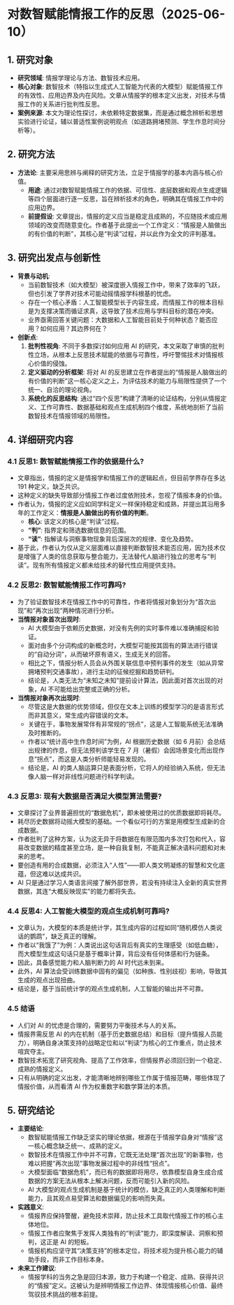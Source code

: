  # 对数智赋能情报工作的反思（2025-06-10）

## 1. 研究对象
- **研究领域**: 情报学理论与方法、数智技术应用。
- **核心对象**: 数智技术（特指以生成式人工智能为代表的大模型）赋能情报工作的有效性、应用边界及内在风险。文章从情报学的根本定义出发，对技术与情报工作的关系进行批判性反思。
- **案例来源**: 本文为理论性探讨，未依赖特定数据集，而是通过概念辨析和思想实验进行论证，辅以普适性案例说明观点（如道路拥堵预测、学生作息时间分析等）。

## 2. 研究方法
- **方法论**: 主要采用思辨与阐释的研究方法，立足于情报学的基本内涵与核心价值。
    - **用途**: 通过对数智赋能情报工作的依据、可信性、底层数据和观点生成逻辑等四个层面进行逐一反思，旨在辨析技术的角色，明确其在情报工作中的应用边界。
    - **前提假设**: 文章提出，情报的定义应当是稳定且成熟的，不应随技术或应用领域的改变而随意变化。作者基于此提出一个工作定义：“情报是人脑做出的有价值的判断”，其核心是“判读”过程，并以此作为全文的评判基准。

## 3. 研究出发点与创新性
- **背景与动机**:
    - 当前数智技术（如大模型）被深度嵌入情报工作中，带来了效率的飞跃，但也引发了学界对技术可能动摇情报学科根基的忧虑。
    - 存在一个核心矛盾：人工智能模型长于内容生成，而情报工作的根本目标是为支撑决策而循证求真，这导致了技术应用与学科目标的潜在冲突。
    - 业界亟需回答关键问题：大数据和人工智能目前处于何种状态？能否应用？如何应用？其边界何在？
- **创新点**:
    1. **批判性视角**: 不同于多数探讨如何应用 AI 的研究，本文采取了审慎的批判性立场，从根本上反思技术赋能的依据与可靠性，呼吁警惕技术对情报核心价值的侵蚀。
    2. **定义驱动的分析框架**: 将对 AI 的反思建立在作者提出的“情报是人脑做出的有价值的判断”这一核心定义之上，为评估技术的能力与局限性提供了一个统一、自洽的理论视角。
    3. **系统化的反思结构**: 通过“四个反思”构建了清晰的论证结构，分别从情报定义、工作可靠性、数据基础和观点生成机制四个维度，系统地剖析了当前数智技术在情报领域的局限性。

## 4. 详细研究内容
### 4.1 反思1: 数智赋能情报工作的依据是什么?
- 文章指出，情报的定义是情报学和情报工作的逻辑起点，但目前学界存在多达 191 种定义，缺乏共识。
- 这种定义的缺失导致部分情报工作者过度依附技术，忽视了情报本身的价值。
- 作者认为，情报的定义应如同学科定义一样保持稳定和成熟，并提出其沿用多年的工作定义：**情报是人脑做出的有价值的判断**。
    - **核心**: 该定义的核心是“判读”过程。
    - **“判”**: 指界定和筛选数据信息的范围。
    - **“读”**: 指解读与洞察事物现象背后深层次的规律、变化及趋势。
- 基于此，作者认为仅从定义层面难以直接判断数智技术能否应用，因为技术仅是增强了人类的信息获取与整合能力，无法替代人脑进行独立的思考与“判读”。现有所有情报定义都未给技术的替代性应用提供支持。

### 4.2 反思2: 数智赋能情报工作可靠吗?
- 为了验证数智技术在情报工作中的可靠性，作者将情报对象划分为“首次出现”和“再次出现”两种情况进行分析。
- **当情报对象首次出现时**:
    - AI 大模型由于依赖历史数据，对没有先例的实时事件难以准确捕捉和验证。
    - 面对由多个分词构成的新概念时，大模型可能按其固有的算法进行错误的“自动分词”，从而破坏原有语义，生成无关的回答。
    - 相比之下，情报分析人员会从外围关联信息中预判事件的发生（如从异常拥堵预判交通事故），进行主动的征候挖掘和趋势研判。
    - 结论是，人类无法为“未知之未知”提前设计算法，因此面对首次出现的对象，AI 不可能给出完整或正确的分析。
- **当情报对象再次出现时**:
    - 尽管这是大数据的优势领域，但仅在文本上训练的模型学习的是语言形式而非其意义，常生成内容错误的文本。
    - 关键在于，事物发展常伴有非常规的“拐点”，这是人工智能系统无法准确及时推断的。
    - 作者以“统计高中生作息时间”为例，AI 根据历史数据（如 6 月前）会总结出规律的作息，但无法预判该学生在 7 月（暑假）会因场景变化而出现作息“拐点”，而这是人类分析师能轻易发现的。
    - 结论是，AI 的类人脑运算只是表面分析，它将人的经验纳入系统，但无法像人脑一样对非线性问题进行科学判读。

### 4.3 反思3: 现有大数据是否满足大模型算法需要?
- 文章探讨了业界普遍担忧的“数据危机”，即未被使用过的优质数据即将耗尽。
- 耗尽历史数据将动摇大模型的基础。一个看似可行的方案是用模型生成新的合成数据。
- 作者批判了这种方案，认为这无异于将数据在有限范围内多次打包和代入，容易改变数据的精度甚至立场，是一种自我复制，不能真正解决语料问题和对未来的思考。
- 要创造有用的合成数据，必须注入“人性”——即人类文明凝练的智慧和文化底蕴，但这难以达成共识。
- AI 只是通过学习人类语言间接了解外部世界，若没有持续注入全新的真实世界数据，其连“大概反映现实”的能力都将失去。

### 4.4 反思4: 人工智能大模型的观点生成机制可靠吗?
- 文章认为，大模型的本质是统计学，其生成内容的过程如同“随机模仿人类说话的鹦鹉”，缺乏真正的理解。
- 作者以“我饿了”为例：人类说出这句话背后有真实的生理感受（如低血糖），而大模型生成这句话只是基于概率计算，背后没有任何体感和行为链条。
- 因此，具备感觉能力和人脑判断力的 AI 时代远未到来。
- 此外，AI 算法会受训练数据中固有的偏见（如种族、性别歧视）影响，导致其生成的观点出现扭曲。
- 结论是，基于当前统计学的观点生成机制，人工智能的输出并不可靠。

### 4.5 结语
- 人们对 AI 的忧虑是合理的，需要努力平衡技术与人的关系。
- 情报界需反思 AI 的内在机制（基于历史数据总结）和目标（提升情报人员能力），明确自身决策支持的战略定位和以“判读”为核心的工作重点，防止技术喧宾夺主。
- 数智技术拓宽了研究视角、提高了工作效率，但情报界必须回归到一个稳定、成熟的情报定义。
- 只有从明确的定义出发，才能清晰地辨别哪些工作属于情报范畴，哪些体现了情报价值，从而看清 AI 作为权重数字和数学算法的本质。

## 5. 研究结论
- **主要结论**:
    - 数智赋能情报工作缺乏坚实的理论依据，根源在于情报学自身对“情报”这一核心概念缺乏统一、成熟的定义。
    - 数智技术在情报工作中并不可靠，它既无法处理“首次出现”的新事物，也难以把握“再次出现”事物发展过程中的非线性“拐点”。
    - 大模型面临“数据危机”，而已有的数据即将用尽，依靠模型自身生成合成数据的方案无法从根本上解决问题，反而可能引入新的风险。
    - AI 大模型的观点生成机制是基于统计的模仿，缺乏真正的人类理解和判断能力，且其观点易受算法和数据偏见的影响而失真。
- **实践意义**:
    - 情报界应保持警醒，避免技术崇拜，防止技术工具取代情报工作的核心主体地位。
    - 情报工作者应聚焦于发挥人类独有的“判读”能力，即深度解读、洞察和预判，这正是 AI 的短板。
    - 情报机构应坚守其“决策支持”的根本定位，将技术视为提升核心能力的辅助手段，而非工作目标本身。
- **未来工作建议**:
    - 情报学科的当务之急是回归本源，致力于构建一个稳定、成熟、获得共识的“情报”定义。这被认为是辨明情报工作边界、体现情报核心价值、最终驾驭技术挑战的根本前提。